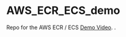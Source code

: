 # AWS_ECR_ECS_demo
Repo for the AWS ECR / ECS [Demo Video](https://www.youtube.com/watch?v=NmS8xZiYWDU).
.
